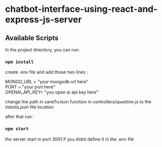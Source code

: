 # chatbot-interface-using-react-and-express-js-server
## Available Scripts

In the project directory, you can run:

### `npm install`

create .env file and add those two lines :

MONGO_URL = "your mongodb url here" <br>
PORT = "your port here" <br>
OPENAI_API_KEY= "you open ai api key here" <br> 

change the path in saveToJson function in  controllers/question.js to the intents.json file location  


after that run : 

### `npm start`

the server start in port 3001 if you didnt define it in the .env file
